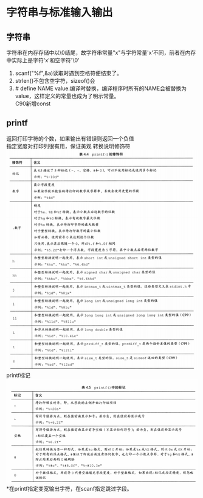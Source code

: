 # 字符串与标准输入输出  
## 字符串  
字符串在内存存储中以\0结尾，故字符串常量"x"与字符常量'x'不同，前者在内存中实际上是字符'x'和空字符'\0'  
1. scanf("%f",&a)读取时遇到空格符便结束了。  
2. strlen()不包含空字符，sizeof()会  
3. \# define NAME value:编译时替换，编译程序时所有的NAME会被替换为value，这样定义的常量也成为了明示常量。  
    C90新增const  
## printf  
返回打印字符的个数，如果输出有错误则返回一个负值  
指定宽度对打印列很有用，保证美观
转换说明修饰符  
![](2-1.png)  
printf标记  
![](2-2.png)  
*在printf指定变宽输出字符，在scanf指定跳过字段。